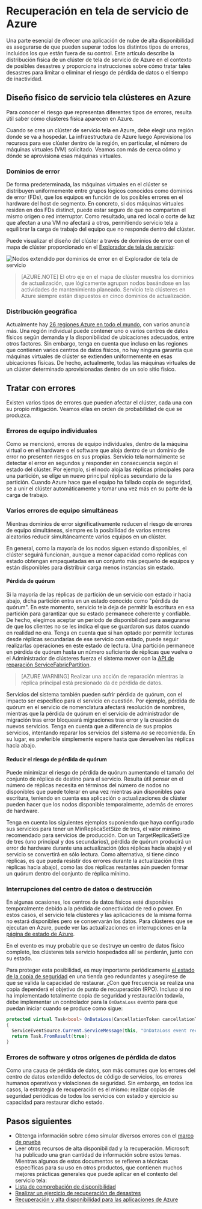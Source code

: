 <properties
   pageTitle="Recuperación de servicio tela Azure | Microsoft Azure"
   description="Azure tela de servicio ofrece las capacidades necesarias para tratar con todos los tipos de desastres. En este artículo se describe los tipos de desastres que pueden ocurrir y cómo tratar con ellos."
   services="service-fabric"
   documentationCenter=".net"
   authors="seanmck"
   manager="timlt"
   editor=""/>

<tags
   ms.service="service-fabric"
   ms.devlang="dotNet"
   ms.topic="article"
   ms.tgt_pltfrm="NA"
   ms.workload="NA"
   ms.date="08/10/2016"
   ms.author="seanmck"/>

# <a name="disaster-recovery-in-azure-service-fabric"></a>Recuperación en tela de servicio de Azure

Una parte esencial de ofrecer una aplicación de nube de alta disponibilidad es asegurarse de que pueden superar todos los distintos tipos de errores, incluidos los que están fuera de su control. Este artículo describe la distribución física de un clúster de tela de servicio de Azure en el contexto de posibles desastres y proporciona instrucciones sobre cómo tratar tales desastres para limitar o eliminar el riesgo de pérdida de datos o el tiempo de inactividad.

## <a name="physical-layout-of-service-fabric-clusters-in-azure"></a>Diseño físico de servicio tela clústeres en Azure

Para conocer el riesgo que representan diferentes tipos de errores, resulta útil saber cómo clústeres física aparecen en Azure.

Cuando se crea un clúster de servicio tela en Azure, debe elegir una región donde se va a hospedar. La infraestructura de Azure luego Aprovisiona los recursos para ese clúster dentro de la región, en particular, el número de máquinas virtuales (VM) solicitado. Veamos con más de cerca cómo y dónde se aprovisiona esas máquinas virtuales.

### <a name="fault-domains"></a>Dominios de error

De forma predeterminada, las máquinas virtuales en el clúster se distribuyen uniformemente entre grupos lógicos conocidos como dominios de error (FDs), que los equipos en función de los posibles errores en el hardware del host de segmento. En concreto, si dos máquinas virtuales residen en dos FDs distinct, puede estar seguro de que no comparten el mismo origen o red interruptor. Como resultado, una red local o corte de luz que afectan a una VM no afectará a otros, permitiendo servicio tela a equilibrar la carga de trabajo del equipo que no responde dentro del clúster.

Puede visualizar el diseño del clúster a través de dominios de error con el mapa de clúster proporcionado en el [Explorador de tela de servicio](service-fabric-visualizing-your-cluster.md):

![Nodos extendido por dominios de error en el Explorador de tela de servicio][sfx-cluster-map]

>[AZURE.NOTE] El otro eje en el mapa de clúster muestra los dominios de actualización, que lógicamente agrupan nodos basándose en las actividades de mantenimiento planeado. Servicio tela clústeres en Azure siempre están dispuestos en cinco dominios de actualización.

### <a name="geographic-distribution"></a>Distribución geográfica

Actualmente hay [26 regiones Azure en todo el mundo][azure-regions], con varios anuncia más. Una región individual puede contener uno o varios centros de datos físicos según demanda y la disponibilidad de ubicaciones adecuados, entre otros factores. Sin embargo, tenga en cuenta que incluso en las regiones que contienen varios centros de datos físicos, no hay ninguna garantía que máquinas virtuales de clúster se extienden uniformemente en esas ubicaciones físicas. De hecho, actualmente, todas las máquinas virtuales de un clúster determinado aprovisionadas dentro de un solo sitio físico.

## <a name="dealing-with-failures"></a>Tratar con errores

Existen varios tipos de errores que pueden afectar el clúster, cada una con su propio mitigación. Veamos ellas en orden de probabilidad de que se produzca.

### <a name="individual-machine-failures"></a>Errores de equipo individuales

Como se mencionó, errores de equipo individuales, dentro de la máquina virtual o en el hardware o el software que aloja dentro de un dominio de error no presenten riesgos en sus propias. Servicio tela normalmente se detectar el error en segundos y responder en consecuencia según el estado del clúster. Por ejemplo, si el nodo aloja las réplicas principales para una partición, se elige un nuevo principal réplicas secundario de la partición. Cuando Azure hace que el equipo ha fallado copia de seguridad, se a unir el clúster automáticamente y tomar una vez más en su parte de la carga de trabajo.

### <a name="multiple-concurrent-machine-failures"></a>Varios errores de equipo simultáneas

Mientras dominios de error significativamente reducen el riesgo de errores de equipo simultáneas, siempre es la posibilidad de varios errores aleatorios reducir simultáneamente varios equipos en un clúster.

En general, como la mayoría de los nodos siguen estando disponibles, el clúster seguirá funcionan, aunque a menor capacidad como réplicas con estado obtengan empaquetadas en un conjunto más pequeño de equipos y están disponibles para distribuir carga menos instancias sin estado.

#### <a name="quorum-loss"></a>Pérdida de quórum

Si la mayoría de las réplicas de partición de un servicio con estado ir hacia abajo, dicha partición entra en un estado conocido como "pérdida de quórum". En este momento, servicio tela deja de permitir la escritura en esa partición para garantizar que su estado permanece coherente y confiable. De hecho, elegimos aceptar un período de disponibilidad para asegurarse de que los clientes no se les indica el que se guardaron sus datos cuando en realidad no era. Tenga en cuenta que si han optado por permitir lecturas desde réplicas secundarias de ese servicio con estado, puede seguir realizarlas operaciones en este estado de lectura. Una partición permanece en pérdida de quórum hasta un número suficiente de réplicas que vuelva o el Administrador de clústeres fuerza el sistema mover con la [API de reparación ServiceFabricPartition][repair-partition-ps].

>[AZURE.WARNING] Realizar una acción de reparación mientras la réplica principal está presionado da de pérdida de datos.

Servicios del sistema también pueden sufrir pérdida de quórum, con el impacto ser específico para el servicio en cuestión. Por ejemplo, pérdida de quórum en el servicio de nomenclatura afectará resolución de nombres, mientras que la pérdida de quórum en el servicio de administrador de migración tras error bloqueará migraciones tras error y la creación de nuevos servicios. Tenga en cuenta que a diferencia de sus propios servicios, intentando reparar los servicios del sistema *no* se recomienda. En su lugar, es preferible simplemente espere hasta que devuelven las réplicas hacia abajo.

#### <a name="minimizing-the-risk-of-quorum-loss"></a>Reducir el riesgo de pérdida de quórum

Puede minimizar el riesgo de pérdida de quórum aumentando el tamaño del conjunto de réplica de destino para el servicio. Resulta útil pensar en el número de réplicas necesita en términos del número de nodos no disponibles que puede tolerar en una vez mientras aún disponibles para escritura, teniendo en cuenta esa aplicación o actualizaciones de clúster pueden hacer que los nodos disponible temporalmente, además de errores de hardware.

Tenga en cuenta los siguientes ejemplos suponiendo que haya configurado sus servicios para tener un MinReplicaSetSize de tres, el valor mínimo recomendado para servicios de producción. Con un TargetReplicaSetSize de tres (uno principal y dos secundarios), pérdida de quórum producirá un error de hardware durante una actualización (dos réplicas hacia abajo) y el servicio se convertirá en sólo lectura. Como alternativa, si tiene cinco réplicas, es que pueda resistir dos errores durante la actualización (tres réplicas hacia abajo), como las dos réplicas restantes aún pueden formar un quórum dentro del conjunto de réplica mínimo.

### <a name="data-center-outages-or-destruction"></a>Interrupciones del centro de datos o destrucción

En algunas ocasiones, los centros de datos físicos esté disponibles temporalmente debido a la pérdida de conectividad de red o power. En estos casos, el servicio tela clústeres y las aplicaciones de la misma forma no estará disponibles pero se conservarán los datos. Para clústeres que se ejecutan en Azure, puede ver las actualizaciones en interrupciones en la [página de estado de Azure][azure-status-dashboard].

En el evento es muy probable que se destruye un centro de datos físico completo, los clústeres tela servicio hospedados allí se perderán, junto con su estado.

Para proteger esta posibilidad, es muy importante periódicamente [el estado de la copia de seguridad](service-fabric-reliable-services-backup-restore.md) en una tienda geo redundantes y asegúrese de que se valida la capacidad de restaurar. ¿Con qué frecuencia se realiza una copia dependerá el objetivo de punto de recuperación (RPO). Incluso si no ha implementado totalmente copia de seguridad y restauración todavía, debe implementar un controlador para la `OnDataLoss` evento para que puedan iniciar cuando se produce como sigue:

```c#
protected virtual Task<bool> OnDataLoss(CancellationToken cancellationToken)
{
  ServiceEventSource.Current.ServiceMessage(this, "OnDataLoss event received.");
  return Task.FromResult(true);
}
```


### <a name="software-failures-and-other-sources-of-data-loss"></a>Errores de software y otros orígenes de pérdida de datos

Como una causa de pérdida de datos, son más comunes que los errores del centro de datos extendido defectos de código de servicios, los errores humanos operativos y violaciones de seguridad. Sin embargo, en todos los casos, la estrategia de recuperación es el mismo: realizar copias de seguridad periódicas de todos los servicios con estado y ejercicio su capacidad para restaurar dicho estado.

## <a name="next-steps"></a>Pasos siguientes

- Obtenga información sobre cómo simular diversos errores con el [marco de prueba](service-fabric-testability-overview.md)
- Leer otros recursos de alta disponibilidad y la recuperación. Microsoft ha publicado una gran cantidad de información sobre estos temas. Mientras algunos de estos documentos se refieren a técnicas específicas para su uso en otros productos, que contienen muchos mejores prácticas generales que puede aplicar en el contexto del servicio tela:
 - [Lista de comprobación de disponibilidad](../best-practices-availability-checklist.md)
 - [Realizar un ejercicio de recuperación de desastres](../sql-database/sql-database-disaster-recovery-drills.md)
 - [Recuperación y alta disponibilidad para las aplicaciones de Azure][dr-ha-guide]


<!-- External links -->

[repair-partition-ps]: https://msdn.microsoft.com/library/mt163522.aspx
[azure-status-dashboard]:https://azure.microsoft.com/status/
[azure-regions]: https://azure.microsoft.com/regions/
[dr-ha-guide]: https://msdn.microsoft.com/library/azure/dn251004.aspx


<!-- Images -->

[sfx-cluster-map]: ./media/service-fabric-disaster-recovery/sfx-clustermap.png
